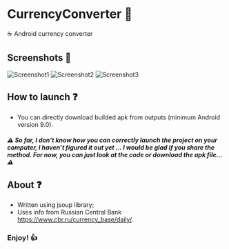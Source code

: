 # CurrencyConverter :currency_exchange:
:coffee: Android currency converter
## Screenshots :camera_flash:
![Screenshot1](https://user-images.githubusercontent.com/113792486/198827598-ab98d89e-01ab-494b-9844-6508340dc323.jpg)
![Screenshot2](https://user-images.githubusercontent.com/113792486/198827603-26538aad-b281-4ae3-a82e-5201469e0035.jpg)
![Screenshot3](https://user-images.githubusercontent.com/113792486/198827606-864f8fe7-ed48-44b9-8738-92409eaad30a.jpg)
## How to launch :question:
- You can directly download builded apk from outputs (minimum Android version 9.0).
##### :warning: So far, I don’t know how you can correctly launch the project on your computer, I haven’t figured it out yet ... I would be glad if you share the method. For now, you can just look at the code or download the apk file... :warning:
## About :question:
- Written using jsoup library;
- Uses info from Russian Central Bank https://www.cbr.ru/currency_base/daily/.
### Enjoy! :+1:
